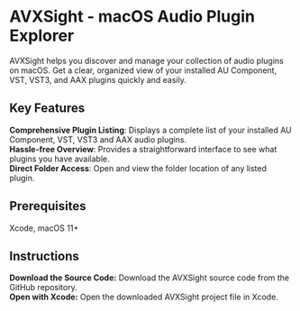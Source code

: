 # AVXSight - macOS Audio Plugin Explorer

AVXSight helps you discover and manage your collection of audio plugins on macOS. Get a clear, organized view of your installed AU Component, VST, VST3, and AAX plugins quickly and easily. <br />

## Key Features

**Comprehensive Plugin Listing**: Displays a complete list of your installed AU Component, VST, VST3 and AAX audio plugins. <br />
**Hassle-free Overview**: Provides a straightforward interface to see what plugins you have available. <br />
**Direct Folder Access**: Open and view the folder location of any listed plugin. <br />

## Prerequisites

Xcode, macOS 11+ <br />

## Instructions 

**Download the Source Code:** Download the AVXSight source code from the GitHub repository. <br />
**Open with Xcode:** Open the downloaded AVXSight project file in Xcode. <br />
